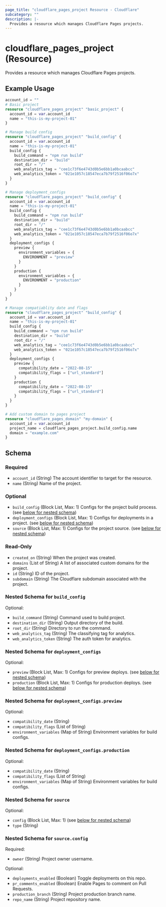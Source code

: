 ```yaml
---
page_title: "cloudflare_pages_project Resource - Cloudflare"
subcategory: ""
description: |-
  Provides a resource which manages Cloudflare Pages projects.
---
```


# cloudflare_pages_project (Resource)

Provides a resource which manages Cloudflare Pages projects.

## Example Usage

```terraform
account_id = ""
# Basic project
resource "cloudflare_pages_project" "basic_project" {
  account_id = var.account_id
  name = "this-is-my-project-01"
}

# Manage build config
resource "cloudflare_pages_project" "build_config" {
  account_id = var.account_id
  name = "this-is-my-project-01"
  build_config {
    build_command = "npm run build"
    destination_dir = "build"
    root_dir = "/"
    web_analytics_tag = "cee1c73f6e4743d0b5e6bb1a0bcaabcc"
    web_analytics_token = "021e1057c18547eca7b79f2516f06o7x"
  }
}

# Manage deployment_configs
resource "cloudflare_pages_project" "build_config" {
  account_id = var.account_id
  name = "this-is-my-project-01"
  build_config {
    build_command = "npm run build"
    destination_dir = "build"
    root_dir = "/"
    web_analytics_tag = "cee1c73f6e4743d0b5e6bb1a0bcaabcc"
    web_analytics_token = "021e1057c18547eca7b79f2516f06o7x"
  }
  deployment_configs {
    preview {
      environment_variables = {
        ENVIRONMENT = "preview"
      }
    }
    production {
      environment_variables = {
        ENVIRONMENT = "production"
      }
    }
  }
}

# Manage compatiablity date and flags
resource "cloudflare_pages_project" "build_config" {
  account_id = var.account_id
  name = "this-is-my-project-01"
  build_config {
    build_command = "npm run build"
    destination_dir = "build"
    root_dir = "/"
    web_analytics_tag = "cee1c73f6e4743d0b5e6bb1a0bcaabcc"
    web_analytics_token = "021e1057c18547eca7b79f2516f06o7x"
  }
  deployment_configs {
    preview {
      compatibility_date = "2022-08-15"
      compatibility_flags = ["url_standard"]
    }
    production {
      compatibility_date = "2022-08-15"
      compatibility_flags = ["url_standard"]
    }
  }
}

# Add custom domain to pages project
resource "cloudflare_pages_domain" "my-domain" {
  account_id = var.account_id
  project_name = cloudflare_pages_project.build_config.name
  domain = "example.com"
}
```
<!-- schema generated by tfplugindocs -->
## Schema

### Required

- `account_id` (String) The account identifier to target for the resource.
- `name` (String) Name of the project.

### Optional

- `build_config` (Block List, Max: 1) Configs for the project build process. (see [below for nested schema](#nestedblock--build_config))
- `deployment_configs` (Block List, Max: 1) Configs for deployments in a project. (see [below for nested schema](#nestedblock--deployment_configs))
- `source` (Block List, Max: 1) Configs for the project source. (see [below for nested schema](#nestedblock--source))

### Read-Only

- `created_on` (String) When the project was created.
- `domains` (List of String) A list of associated custom domains for the project.
- `id` (String) ID of the project.
- `subdomain` (String) The Cloudflare subdomain associated with the project.

<a id="nestedblock--build_config"></a>
### Nested Schema for `build_config`

Optional:

- `build_command` (String) Command used to build project.
- `destination_dir` (String) Output directory of the build.
- `root_dir` (String) Directory to run the command.
- `web_analytics_tag` (String) The classifying tag for analytics.
- `web_analytics_token` (String) The auth token for analytics.


<a id="nestedblock--deployment_configs"></a>
### Nested Schema for `deployment_configs`

Optional:

- `preview` (Block List, Max: 1) Configs for preview deploys. (see [below for nested schema](#nestedblock--deployment_configs--preview))
- `production` (Block List, Max: 1) Configs for production deploys. (see [below for nested schema](#nestedblock--deployment_configs--production))

<a id="nestedblock--deployment_configs--preview"></a>
### Nested Schema for `deployment_configs.preview`

Optional:

- `compatibility_date` (String)
- `compatibility_flags` (List of String)
- `environment_variables` (Map of String) Environment variables for build configs.


<a id="nestedblock--deployment_configs--production"></a>
### Nested Schema for `deployment_configs.production`

Optional:

- `compatibility_date` (String)
- `compatibility_flags` (List of String)
- `environment_variables` (Map of String) Environment variables for build configs.



<a id="nestedblock--source"></a>
### Nested Schema for `source`

Optional:

- `config` (Block List, Max: 1) (see [below for nested schema](#nestedblock--source--config))
- `type` (String)

<a id="nestedblock--source--config"></a>
### Nested Schema for `source.config`

Required:

- `owner` (String) Project owner username.

Optional:

- `deployments_enabled` (Boolean) Toggle deployments on this repo.
- `pr_comments_enabled` (Boolean) Enable Pages to comment on Pull Requests.
- `production_branch` (String) Project production branch name.
- `repo_name` (String) Project repository name.



